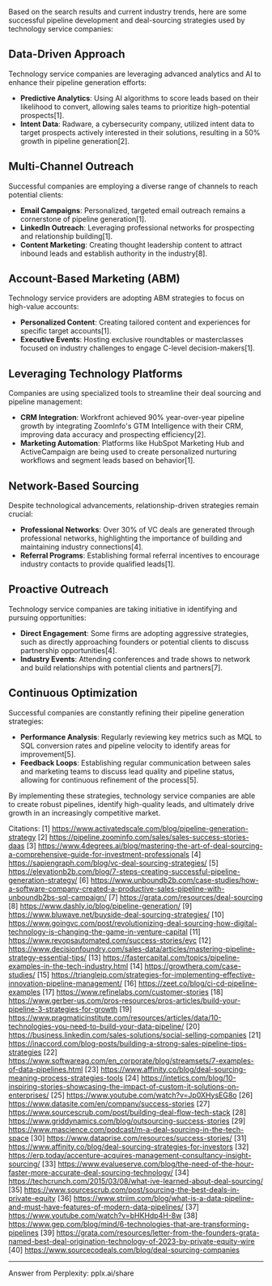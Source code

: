 Based on the search results and current industry trends, here are some successful pipeline development and deal-sourcing strategies used by technology service companies:

## Data-Driven Approach

Technology service companies are leveraging advanced analytics and AI to enhance their pipeline generation efforts:

- **Predictive Analytics**: Using AI algorithms to score leads based on their likelihood to convert, allowing sales teams to prioritize high-potential prospects[1].
- **Intent Data**: Radware, a cybersecurity company, utilized intent data to target prospects actively interested in their solutions, resulting in a 50% growth in pipeline generation[2].

## Multi-Channel Outreach

Successful companies are employing a diverse range of channels to reach potential clients:

- **Email Campaigns**: Personalized, targeted email outreach remains a cornerstone of pipeline generation[1].
- **LinkedIn Outreach**: Leveraging professional networks for prospecting and relationship building[1].
- **Content Marketing**: Creating thought leadership content to attract inbound leads and establish authority in the industry[8].

## Account-Based Marketing (ABM)

Technology service providers are adopting ABM strategies to focus on high-value accounts:

- **Personalized Content**: Creating tailored content and experiences for specific target accounts[1].
- **Executive Events**: Hosting exclusive roundtables or masterclasses focused on industry challenges to engage C-level decision-makers[1].

## Leveraging Technology Platforms

Companies are using specialized tools to streamline their deal sourcing and pipeline management:

- **CRM Integration**: Workfront achieved 90% year-over-year pipeline growth by integrating ZoomInfo's GTM Intelligence with their CRM, improving data accuracy and prospecting efficiency[2].
- **Marketing Automation**: Platforms like HubSpot Marketing Hub and ActiveCampaign are being used to create personalized nurturing workflows and segment leads based on behavior[1].

## Network-Based Sourcing

Despite technological advancements, relationship-driven strategies remain crucial:

- **Professional Networks**: Over 30% of VC deals are generated through professional networks, highlighting the importance of building and maintaining industry connections[4].
- **Referral Programs**: Establishing formal referral incentives to encourage industry contacts to provide qualified leads[1].

## Proactive Outreach

Technology service companies are taking initiative in identifying and pursuing opportunities:

- **Direct Engagement**: Some firms are adopting aggressive strategies, such as directly approaching founders or potential clients to discuss partnership opportunities[4].
- **Industry Events**: Attending conferences and trade shows to network and build relationships with potential clients and partners[7].

## Continuous Optimization

Successful companies are constantly refining their pipeline generation strategies:

- **Performance Analysis**: Regularly reviewing key metrics such as MQL to SQL conversion rates and pipeline velocity to identify areas for improvement[5].
- **Feedback Loops**: Establishing regular communication between sales and marketing teams to discuss lead quality and pipeline status, allowing for continuous refinement of the process[5].

By implementing these strategies, technology service companies are able to create robust pipelines, identify high-quality leads, and ultimately drive growth in an increasingly competitive market.

Citations:
[1] https://www.activatedscale.com/blog/pipeline-generation-strategy
[2] https://pipeline.zoominfo.com/sales/sales-success-stories-daas
[3] https://www.4degrees.ai/blog/mastering-the-art-of-deal-sourcing-a-comprehensive-guide-for-investment-professionals
[4] https://sapiengraph.com/blog/vc-deal-sourcing-strategies/
[5] https://elevationb2b.com/blog/7-steps-creating-successful-pipeline-generation-strategy/
[6] https://www.unboundb2b.com/case-studies/how-a-software-company-created-a-productive-sales-pipeline-with-unboundb2bs-sql-campaign/
[7] https://grata.com/resources/deal-sourcing
[8] https://www.dashly.io/blog/pipeline-generation/
[9] https://www.bluwave.net/buyside-deal-sourcing-strategies/
[10] https://www.goingvc.com/post/revolutionizing-deal-sourcing-how-digital-technology-is-changing-the-game-in-venture-capital
[11] https://www.revopsautomated.com/success-stories/evc
[12] https://www.decisionfoundry.com/sales-data/articles/mastering-pipeline-strategy-essential-tips/
[13] https://fastercapital.com/topics/pipeline-examples-in-the-tech-industry.html
[14] https://growthera.com/case-studies/
[15] https://triangleip.com/strategies-for-implementing-effective-innovation-pipeline-management/
[16] https://zeet.co/blog/ci-cd-pipeline-examples
[17] https://www.refinelabs.com/customer-stories
[18] https://www.gerber-us.com/pros-resources/pros-articles/build-your-pipeline-3-strategies-for-growth
[19] https://www.pragmaticinstitute.com/resources/articles/data/10-technologies-you-need-to-build-your-data-pipeline/
[20] https://business.linkedin.com/sales-solutions/social-selling-companies
[21] https://inaccord.com/blog-posts/building-a-strong-sales-pipeline-tips-strategies
[22] https://www.softwareag.com/en_corporate/blog/streamsets/7-examples-of-data-pipelines.html
[23] https://www.affinity.co/blog/deal-sourcing-meaning-process-strategies-tools
[24] https://intetics.com/blog/10-inspiring-stories-showcasing-the-impact-of-custom-it-solutions-on-enterprises/
[25] https://www.youtube.com/watch?v=Jp0XHysEG8o
[26] https://www.datasite.com/en/company/success-stories
[27] https://www.sourcescrub.com/post/building-deal-flow-tech-stack
[28] https://www.griddynamics.com/blog/outsourcing-success-stories
[29] https://www.mascience.com/podcast/m-a-deal-sourcing-in-the-tech-space
[30] https://www.dataprise.com/resources/success-stories/
[31] https://www.affinity.co/blog/deal-sourcing-strategies-for-investors
[32] https://erp.today/accenture-acquires-management-consultancy-insight-sourcing/
[33] https://www.evalueserve.com/blog/the-need-of-the-hour-faster-more-accurate-deal-sourcing-technology/
[34] https://techcrunch.com/2015/03/08/what-ive-learned-about-deal-sourcing/
[35] https://www.sourcescrub.com/post/sourcing-the-best-deals-in-private-equity
[36] https://www.striim.com/blog/what-is-a-data-pipeline-and-must-have-features-of-modern-data-pipelines/
[37] https://www.youtube.com/watch?v=bHKHdp4H-8w
[38] https://www.gep.com/blog/mind/6-technologies-that-are-transforming-pipelines
[39] https://grata.com/resources/letter-from-the-founders-grata-named-best-deal-origination-technology-of-2023-by-private-equity-wire
[40] https://www.sourcecodeals.com/blog/deal-sourcing-companies

---
Answer from Perplexity: pplx.ai/share
